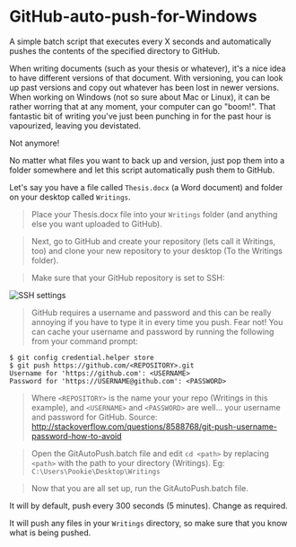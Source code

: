 # GitHub-auto-push-for-Windows
A simple batch script that executes every X seconds and automatically pushes the contents of the specified directory to GitHub.

When writing documents (such as your thesis or whatever), it's a nice idea to have different versions of that document. With versioning, you can look up past versions and copy out whatever has been lost in newer versions. 
When working on Windows (not so sure about Mac or Linux), it can be rather worring that at any moment, your computer can go "boom!". 
That fantastic bit of writing you've just been punching in for the past hour is vapourized, leaving you devistated.

Not anymore!

No matter what files you want to back up and version, just pop them into a folder somewhere and let this script automatically push them to GitHub.

Let's say you have a file called `Thesis.docx` (a Word document) and folder on your desktop called `Writings`.

> Place your Thesis.docx file into your `Writings` folder (and anything else you want uploaded to GitHub).

> Next, go to GitHub and create your repository (lets call it Writings, too) and clone your new repository to your desktop (To the Writings folder).

> Make sure that your GitHub repository is set to SSH:

![SSH settings](http://s32.postimg.org/7z323cklh/ssh_pic.png)

> GitHub requires a username and password and this can be really annoying if you have to type it in every time you push.
> Fear not! You can cache your username and password by running the following from your command prompt:

```
$ git config credential.helper store
$ git push https://github.com/<REPOSITORY>.git
Username for 'https://github.com': <USERNAME>
Password for 'https://USERNAME@github.com': <PASSWORD>
```

> Where `<REPOSITORY>` is the name your your repo (Writings in this example), and `<USERNAME>` and `<PASSWORD>` are well... your username and password for GitHub. Source: http://stackoverflow.com/questions/8588768/git-push-username-password-how-to-avoid

> Open the GitAutoPush.batch file and edit `cd <path>` by replacing `<path>` with the path to your directory (Writings). 
> Eg: `C:\Users\Pookie\Desktop\Writings`

> Now that you are all set up, run the GitAutoPush.batch file. 

It will by default, push every 300 seconds (5 minutes). Change as required.

It will push any files in your `Writings` directory, so make sure that you know what is being pushed.
